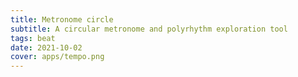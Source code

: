 ```yaml
---
title: Metronome circle
subtitle: A circular metronome and polyrhythm exploration tool
tags: beat
date: 2021-10-02
cover: apps/tempo.png
---
```


<client-only >
  <beat-circle />
</client-only >
